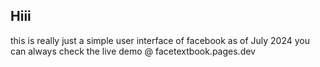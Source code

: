 ## Hiii 
this is really just a simple user interface of facebook as of July 2024 
you can always check the live demo @ facetextbook.pages.dev
